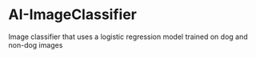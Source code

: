 # AI-ImageClassifier
Image classifier that uses a logistic regression model trained on dog and non-dog images
